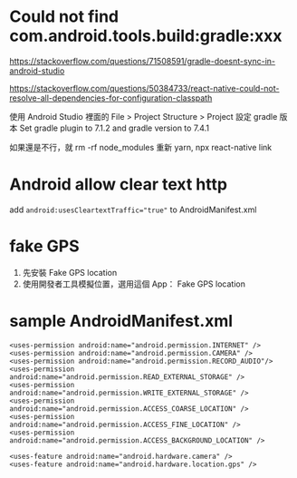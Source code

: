 # Could not find com.android.tools.build:gradle:xxx
https://stackoverflow.com/questions/71508591/gradle-doesnt-sync-in-android-studio

https://stackoverflow.com/questions/50384733/react-native-could-not-resolve-all-dependencies-for-configuration-classpath

使用 Android Studio 裡面的 File > Project Structure > Project 設定 gradle 版本
Set gradle plugin to 7.1.2 and gradle version to 7.4.1

如果還是不行，就 rm -rf node_modules 重新 yarn, npx react-native link

# Android allow clear text http

add `android:usesCleartextTraffic="true"` to AndroidManifest.xml <application>

# fake GPS
1. 先安裝 Fake GPS location
2. 使用開發者工具模擬位置，選用這個 App： Fake GPS location 

# sample AndroidManifest.xml

    <uses-permission android:name="android.permission.INTERNET" />
    <uses-permission android:name="android.permission.CAMERA" />
    <uses-permission android:name="android.permission.RECORD_AUDIO"/>
    <uses-permission android:name="android.permission.READ_EXTERNAL_STORAGE" />
    <uses-permission android:name="android.permission.WRITE_EXTERNAL_STORAGE" />
    <uses-permission android:name="android.permission.ACCESS_COARSE_LOCATION" />
    <uses-permission android:name="android.permission.ACCESS_FINE_LOCATION" />
    <uses-permission android:name="android.permission.ACCESS_BACKGROUND_LOCATION" />

    <uses-feature android:name="android.hardware.camera" />
    <uses-feature android:name="android.hardware.location.gps" />

